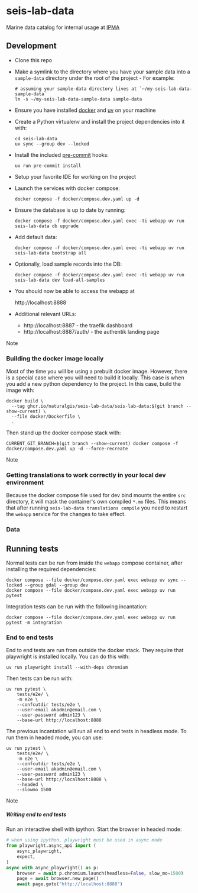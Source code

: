 # seis-lab-data

Marine data catalog for internal usage at [IPMA]


## Development

- Clone this repo
- Make a symlink to the directory where you have your sample data into a `sample-data` directory under the root of the
  project - For example:

   ```shell
   # assuming your sample-data directory lives at `~/my-seis-lab-data-sample-data`
   ln -s ~/my-seis-lab-data-sample-data sample-data
   ```

- Ensure you have installed [docker] and [uv] on your machine
- Create a Python virtualenv and install the project dependencies into it with:

    ```shell
    cd seis-lab-data
    uv sync --group dev --locked
    ```

- Install the included [pre-commit] hooks:

    ```shell
    uv run pre-commit install
    ```

- Setup your favorite IDE for working on the project
- Launch the services with docker compose:

    ```shell
    docker compose -f docker/compose.dev.yaml up -d
    ```

- Ensure the database is up to date by running:

    ```shell
    docker compose -f docker/compose.dev.yaml exec -ti webapp uv run seis-lab-data db upgrade
    ```

- Add default data:

    ```shell
    docker compose -f docker/compose.dev.yaml exec -ti webapp uv run seis-lab-data bootstrap all
    ```

- Optionally, load sample records into the DB:

    ```shell
    docker compose -f docker/compose.dev.yaml exec -ti webapp uv run seis-lab-data dev load-all-samples
    ```

- You should now be able to access the webapp at

    http://localhost:8888

- Additional relevant URLs:

  - http://localhost:8887 - the traefik dashboard
  - http://localhost:8887/auth/ - the authentik landing page


> [!NOTE]
> ### Building the docker image locally
>
> Most of the time you will be using a prebuilt docker image. However, there is a special case where you will need
> to build it locally. This case is when you add a new python dependency to the project. In this case, build the
> image with:
>
> ```shell
> docker build \
>   --tag ghcr.io/naturalgis/seis-lab-data/seis-lab-data:$(git branch --show-current) \
>   --file docker/Dockerfile \
>   .
> ```
>
> Then stand up the docker compose stack with:
>
> ```shell
> CURRENT_GIT_BRANCH=$(git branch --show-current) docker compose -f docker/compose.dev.yaml up -d --force-recreate
> ```

> [!NOTE]
> ### Getting translations to work correctly in your local dev environment
>
> Because the docker compose file used for dev bind mounts the entire `src` directory, it will
> mask the container's own compiled `*.mo` files. This means that after running
> `seis-lab-data translations compile` you need to restart the `webapp` service for the changes to take effect.


### Data


## Running tests

Normal tests can be run from inside the `webapp` compose container, after installing the required dependencies:

```shell
docker compose --file docker/compose.dev.yaml exec webapp uv sync --locked --group gdal --group dev
docker compose --file docker/compose.dev.yaml exec webapp uv run pytest
```

Integration tests can be run with the following incantation:

```shell
docker compose --file docker/compose.dev.yaml exec webapp uv run pytest -m integration
```

### End to end tests

End to end tests are run from outside the docker stack. They require that playwright is installed locally.
You can do this with:

```shell
uv run playwright install --with-deps chromium
```

Then tests can be run with:

```shell
uv run pytest \
    tests/e2e/ \
    -m e2e \
    --confcutdir tests/e2e \
    --user-email akadmin@email.com \
    --user-password admin123 \
    --base-url http://localhost:8888
```

The previous incantation will run all end to end tests in headless mode.
To run them in headed mode, you can use:

```shell
uv run pytest \
    tests/e2e/ \
    -m e2e \
    --confcutdir tests/e2e \
    --user-email akadmin@email.com \
    --user-password admin123 \
    --base-url http://localhost:8888 \
    --headed \
    --slowmo 1500
```

> [!NOTE]
> ##### Writing end to end tests
>
> Run an interactive shell with ipython. Start the browser in headed mode:
>
> ```python
> # when using ipython, playwright must be used in async mode
> from playwright.async_api import (
>     async_playwright,
>     expect,
> )
> async with async_playwright() as p:
>     browser = await p.chromium.launch(headless=False, slow_mo=1500)
>     page = await browser.new_page()
>     await page.goto("http://localhost:8888")
>
> ```

[docker]: https://www.docker.com/
[IPMA]: https://www.ipma.pt/pt/index.html
[pre-commit]: https://pre-commit.com/
[uv]: https://docs.astral.sh/uv/
